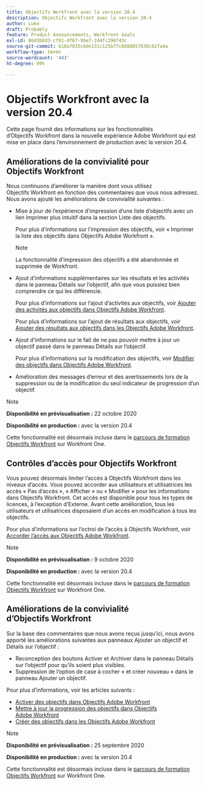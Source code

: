 ```yaml
---
title: Objectifs Workfront avec la version 20.4
description: Objectifs Workfront avec la version 20.4
author: Luke
draft: Probably
feature: Product Announcements, Workfront Goals
exl-id: 86d3b8d3-cf91-4f67-9be7-244fc296f43c
source-git-commit: b18a7835c6de131c125b77c6688057638c62fa4a
workflow-type: tm+mt
source-wordcount: '443'
ht-degree: 99%

---
```


# Objectifs Workfront avec la version 20.4

Cette page fournit des informations sur les fonctionnalités d’Objectifs Workfront dans la nouvelle expérience Adobe Workfront qui est mise en place dans l’environnement de production avec la version 20.4.

## Améliorations de la convivialité pour Objectifs Workfront

Nous continuons d’améliorer la manière dont vous utilisez Objectifs Workfront en fonction des commentaires que vous nous adressez. Nous avons ajouté les améliorations de convivialité suivantes :

* Mise à jour de l’expérience d’impression d’une liste d’objectifs avec un lien Imprimer plus intuitif dans la section Liste des objectifs.

  Pour plus d’informations sur l’impression des objectifs, voir « Imprimer la liste des objectifs dans Objectifs Adobe Workfront ».

  >[!NOTE]
  >
  >  La fonctionnalité d’impression des objectifs a été abandonnée et supprimée de Workfront.


* Ajout d’informations supplémentaires sur les résultats et les activités dans le panneau Détails sur l’objectif, afin que vous puissiez bien comprendre ce qui les différencie.

  Pour plus d’informations sur l’ajout d’activités aux objectifs, voir [Ajouter des activités aux objectifs dans Objectifs Adobe Workfront](../../../workfront-goals/results-and-activities/add-activities-to-goals.md).

  Pour plus d’informations sur l’ajout de résultats aux objectifs, voir [Ajouter des résultats aux objectifs dans les Objectifs Adobe Workfront](../../../workfront-goals/results-and-activities/add-activities-to-goals.md).

* Ajout d’informations sur le fait de ne pas pouvoir mettre à jour un objectif passé dans le panneau Détails sur l’objectif.

  Pour plus d’informations sur la modification des objectifs, voir [Modifier des objectifs dans Objectifs Adobe Workfront](../../../workfront-goals/goal-management/edit-goals.md).

* Amélioration des messages d’erreur et des avertissements lors de la suppression ou de la modification du seul indicateur de progression d’un objectif.

>[!NOTE]
>
>**Disponibilité en prévisualisation :** 22 octobre 2020
>
>**Disponibilité en production :** avec la version 20.4

Cette fonctionnalité est désormais incluse dans le [parcours de formation Objectifs Workfront](https://experienceleague.adobe.com/en/docs/workfront-learn/tutorials-workfront/home) sur Workfront One.

## Contrôles d’accès pour Objectifs Workfront

Vous pouvez désormais limiter l’accès à Objectifs Workfront dans les niveaux d’accès. Vous pouvez accorder aux utilisateurs et utilisatrices les accès « Pas d’accès », « Afficher » ou « Modifier » pour les informations dans Objectifs Workfront. Cet accès est disponible pour tous les types de licences, à l’exception d’Externe. Avant cette amélioration, tous les utilisateurs et utilisatrices disposaient d’un accès en modification à tous les objectifs.

Pour plus d’informations sur l’octroi de l’accès à Objectifs Workfront, voir [Accorder l’accès aux Objectifs Adobe Workfront](../../../administration-and-setup/add-users/configure-and-grant-access/grant-access-goals.md).

>[!NOTE]
>
>**Disponibilité en prévisualisation :** 9 octobre 2020
>
>**Disponibilité en production :** avec la version 20.4

Cette fonctionnalité est désormais incluse dans le [parcours de formation Objectifs Workfront](https://experienceleague.adobe.com/en/docs/workfront-learn/tutorials-workfront/home) sur Workfront One.

## Améliorations de la convivialité d’Objectifs Workfront

Sur la base des commentaires que nous avons reçus jusqu’ici, nous avons apporté les améliorations suivantes aux panneaux Ajouter un objectif et Détails sur l’objectif :

* Reconception des boutons Activer et Archiver dans le panneau Détails sur l’objectif pour qu’ils soient plus visibles.
* Suppression de l’option de case à cocher « et créer nouveau » dans le panneau Ajouter un objectif.

Pour plus d’informations, voir les articles suivants :

* [Activer des objectifs dans Objectifs Adobe Workfront](../../../workfront-goals/goal-management/activate-goals.md)
* [Mettre à jour la progression des objectifs dans Objectifs Adobe Workfront](../../../workfront-goals/goal-review-and-workfront-goals-sections/check-in-goals.md)
* [Créer des objectifs dans les Objectifs Adobe Workfront](../../../workfront-goals/goal-management/create-goals.md)

>[!NOTE]
>
>**Disponibilité en prévisualisation :** 25 septembre 2020
>
>**Disponibilité en production :** avec la version 20.4

Cette fonctionnalité est désormais incluse dans le [parcours de formation Objectifs Workfront](https://experienceleague.adobe.com/en/docs/workfront-learn/tutorials-workfront/home) sur Workfront One.
